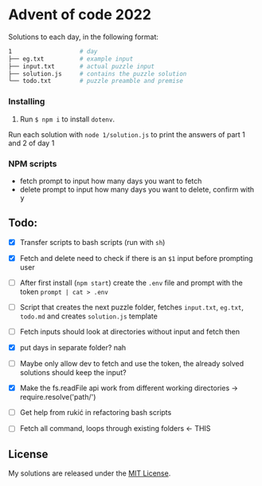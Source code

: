 # Advent of code 2022
Solutions to each day, in the following format:

```bash
1					# day
├── eg.txt			# example input
├── input.txt		# actual puzzle input
├── solution.js		# contains the puzzle solution
└── todo.txt		# puzzle preamble and premise
```

### Installing
1. Run `$ npm i` to install `dotenv`.
<!-- 2. Run `$ npm start`, you will be prompted for your AOC session token so a the fetch can be made -->

Run each solution with `node 1/solution.js` to print the answers of part 1 and 2 of day 1

### NPM scripts
- fetch prompt to input how many days you want to fetch
- delete prompt to input how many days you want to delete, confirm with <kbd>y</kbd>

## Todo:

- [x] Transfer scripts to bash scripts (run with `sh`)
- [x] Fetch and delete need to check if there is an `$1` input before prompting user
- [ ] After first install (`npm start`) create the `.env` file and prompt with the token `prompt | cat > .env`
- [ ] Script that creates the next puzzle folder, fetches `input.txt`, `eg.txt`, `todo.md` and creates `solution.js` template
- [ ] Fetch inputs should look at directories without input and fetch then
- [x] put days in separate folder? nah
- [ ] Maybe only allow dev to fetch and use the token, the already solved solutions should keep the input?
- [x] Make the fs.readFile api work from different working directories -> require.resolve('path/')
- [ ] Get help from rukić in refactoring bash scripts
- [ ] Fetch all command, loops through existing folders <- THIS


## License

My solutions are released under the [MIT License][mit].

[mit]: http://www.opensource.org/licenses/MIT
